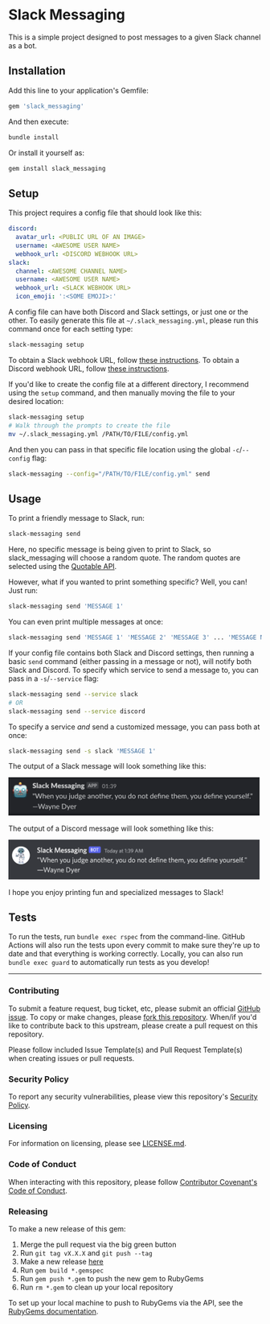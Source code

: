 # Slack Messaging

This is a simple project designed to post messages to a given Slack channel as a bot.

## Installation

Add this line to your application's Gemfile:

```ruby
gem 'slack_messaging'
```

And then execute:

```bash
bundle install
```

Or install it yourself as:

```bash
gem install slack_messaging
```

## Setup

This project requires a config file that should look like this:

```yml
discord:
  avatar_url: <PUBLIC URL OF AN IMAGE>
  username: <AWESOME USER NAME>
  webhook_url: <DISCORD WEBHOOK URL>
slack:
  channel: <AWESOME CHANNEL NAME>
  username: <AWESOME USER NAME>
  webhook_url: <SLACK WEBHOOK URL>
  icon_emoji: ':<SOME EMOJI>:'
```

A config file can have both Discord and Slack settings, or just one or the other. To easily generate this file at `~/.slack_messaging.yml`, please run this command once for each setting type:

```bash
slack-messaging setup
```

To obtain a Slack webhook URL, follow [these instructions](https://slack.com/help/articles/115005265063-Incoming-webhooks-for-Slack). To obtain a Discord webhook URL, follow [these instructions](https://support.discord.com/hc/en-us/articles/228383668-Intro-to-Webhooks).

If you'd like to create the config file at a different directory, I recommend using the `setup` command, and then manually moving the file to your desired location:

```bash
slack-messaging setup
# Walk through the prompts to create the file
mv ~/.slack_messaging.yml /PATH/TO/FILE/config.yml
```

And then you can pass in that specific file location using the global `-c`/`--config` flag:

```bash
slack-messaging --config="/PATH/TO/FILE/config.yml" send
```

## Usage

To print a friendly message to Slack, run:

```bash
slack-messaging send
```

Here, no specific message is being given to print to Slack, so slack_messaging will choose a random quote. The random quotes are selected using the [Quotable API](http://api.quotable.io/).

However, what if you wanted to print something specific? Well, you can! Just run:

```bash
slack-messaging send 'MESSAGE 1'
```

You can even print multiple messages at once:

```bash
slack-messaging send 'MESSAGE 1' 'MESSAGE 2' 'MESSAGE 3' ... 'MESSAGE N'
```

If your config file contains both Slack and Discord settings, then running a basic `send` command (either passing in a message or not), will notify both Slack and Discord. To specify which service to send a message to, you can pass in a `-s`/`--service` flag:

```bash
slack-messaging send --service slack
# OR
slack-messaging send --service discord
```

To specify a service _and_ send a customized message, you can pass both at once:

```bash
slack-messaging send -s slack 'MESSAGE 1'
```

The output of a Slack message will look something like this:

<img src="https://github.com/emmahsax/slack_messaging/blob/add_discord_option/message_slack.png" width="500">

The output of a Discord message will look something like this:

<img src="https://github.com/emmahsax/slack_messaging/blob/add_discord_option/message_discord.png" width="500">

I hope you enjoy printing fun and specialized messages to Slack!

## Tests

To run the tests, run `bundle exec rspec` from the command-line. GitHub Actions will also run the tests upon every commit to make sure they're up to date and that everything is working correctly. Locally, you can also run `bundle exec guard` to automatically run tests as you develop!

---

### Contributing

To submit a feature request, bug ticket, etc, please submit an official [GitHub issue](https://github.com/emmahsax/slack_messaging/issues/new). To copy or make changes, please [fork this repository](https://github.com/emmahsax/slack_messaging/fork). When/if you'd like to contribute back to this upstream, please create a pull request on this repository.

Please follow included Issue Template(s) and Pull Request Template(s) when creating issues or pull requests.

### Security Policy

To report any security vulnerabilities, please view this repository's [Security Policy](https://github.com/emmahsax/slack_messaging/security/policy).

### Licensing

For information on licensing, please see [LICENSE.md](https://github.com/emmahsax/slack_messaging/blob/main/LICENSE.md).

### Code of Conduct

When interacting with this repository, please follow [Contributor Covenant's Code of Conduct](https://contributor-covenant.org).

### Releasing

To make a new release of this gem:

1. Merge the pull request via the big green button
2. Run `git tag vX.X.X` and `git push --tag`
3. Make a new release [here](https://github.com/emmahsax/slack_messaging/releases/new)
4. Run `gem build *.gemspec`
5. Run `gem push *.gem` to push the new gem to RubyGems
6. Run `rm *.gem` to clean up your local repository

To set up your local machine to push to RubyGems via the API, see the [RubyGems documentation](https://guides.rubygems.org/publishing/#publishing-to-rubygemsorg).
